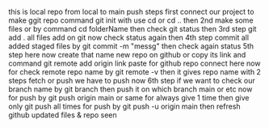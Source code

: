 this is local repo from local to main push steps first connect our project to make ggit repo command git init with use cd or cd .. then 2nd make some files or by command cd folderName then check git status then 3rd step git add . all files add on git now check status again then 4th step commit all added staged files by git commit -m "messg" then check again status 5th step here now create that name new repo on github or copy its link and command git remote add origin link paste for github repo connect here now for check remote repo name by git remote -v then it gives repo name with 2 steps fetch or push we have to push now 6th step if we want to check our branch name by git branch then push it on which branch main or etc now for push by git push origin main or same for always give 1 time then give only git push all times for push by git push -u origin main then refresh github updated files & repo seen 